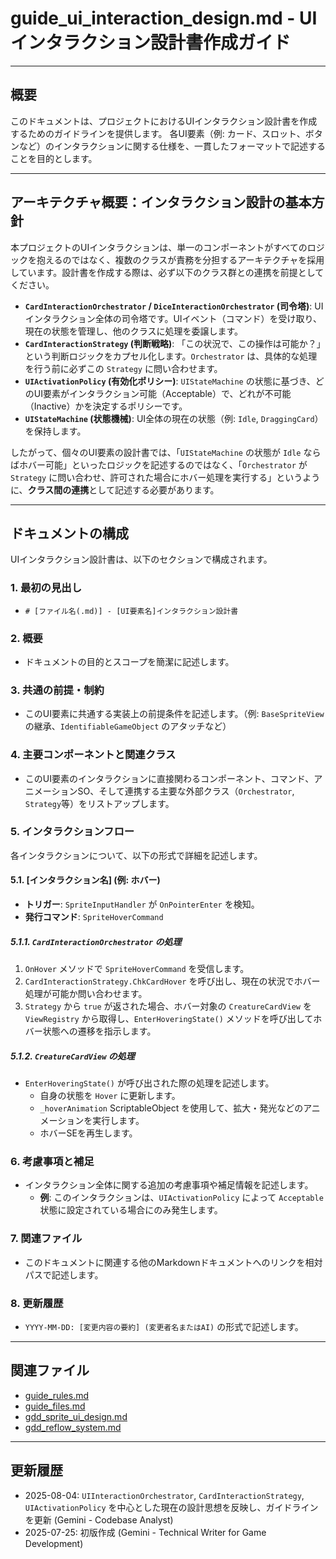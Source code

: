 # guide_ui_interaction_design.md - UIインタラクション設計書作成ガイド

---

## 概要

このドキュメントは、プロジェクトにおけるUIインタラクション設計書を作成するためのガイドラインを提供します。
各UI要素（例: カード、スロット、ボタンなど）のインタラクションに関する仕様を、一貫したフォーマットで記述することを目的とします。

---

## アーキテクチャ概要：インタラクション設計の基本方針

本プロジェクトのUIインタラクションは、単一のコンポーネントがすべてのロジックを抱えるのではなく、複数のクラスが責務を分担するアーキテクチャを採用しています。設計書を作成する際は、必ず以下のクラス群との連携を前提としてください。

-   **`CardInteractionOrchestrator` / `DiceInteractionOrchestrator` (司令塔)**: UIインタラクション全体の司令塔です。UIイベント（コマンド）を受け取り、現在の状態を管理し、他のクラスに処理を委譲します。
-   **`CardInteractionStrategy` (判断戦略)**: 「この状況で、この操作は可能か？」という判断ロジックをカプセル化します。`Orchestrator` は、具体的な処理を行う前に必ずこの `Strategy` に問い合わせます。
-   **`UIActivationPolicy` (有効化ポリシー)**: `UIStateMachine` の状態に基づき、どのUI要素がインタラクション可能（Acceptable）で、どれが不可能（Inactive）かを決定するポリシーです。
-   **`UIStateMachine` (状態機械)**: UI全体の現在の状態（例: `Idle`, `DraggingCard`）を保持します。

したがって、個々のUI要素の設計書では、「`UIStateMachine` の状態が `Idle` ならばホバー可能」といったロジックを記述するのではなく、「`Orchestrator` が `Strategy` に問い合わせ、許可された場合にホバー処理を実行する」というように、**クラス間の連携**として記述する必要があります。

---

## ドキュメントの構成

UIインタラクション設計書は、以下のセクションで構成されます。

### 1. 最初の見出し

-   `# [ファイル名(.md)] - [UI要素名]インタラクション設計書`

### 2. 概要

-   ドキュメントの目的とスコープを簡潔に記述します。

### 3. 共通の前提・制約

-   このUI要素に共通する実装上の前提条件を記述します。（例: `BaseSpriteView` の継承、`IdentifiableGameObject` のアタッチなど）

### 4. 主要コンポーネントと関連クラス

-   このUI要素のインタラクションに直接関わるコンポーネント、コマンド、アニメーションSO、そして連携する主要な外部クラス（`Orchestrator`, `Strategy`等）をリストアップします。

### 5. インタラクションフロー

各インタラクションについて、以下の形式で詳細を記述します。

#### 5.1. [インタラクション名] (例: ホバー)

-   **トリガー**: `SpriteInputHandler` が `OnPointerEnter` を検知。
-   **発行コマンド**: `SpriteHoverCommand`

##### 5.1.1. **`CardInteractionOrchestrator` の処理**

1.  `OnHover` メソッドで `SpriteHoverCommand` を受信します。
2.  `CardInteractionStrategy.ChkCardHover` を呼び出し、現在の状況でホバー処理が可能か問い合わせます。
3.  `Strategy` から `true` が返された場合、ホバー対象の `CreatureCardView` を `ViewRegistry` から取得し、`EnterHoveringState()` メソッドを呼び出してホバー状態への遷移を指示します。

##### 5.1.2. **`CreatureCardView` の処理**

-   `EnterHoveringState()` が呼び出された際の処理を記述します。
    -   自身の状態を `Hover` に更新します。
    -   `_hoverAnimation` ScriptableObject を使用して、拡大・発光などのアニメーションを実行します。
    -   ホバーSEを再生します。

### 6. 考慮事項と補足

-   インタラクション全体に関する追加の考慮事項や補足情報を記述します。
    -   **例**: このインタラクションは、`UIActivationPolicy` によって `Acceptable` 状態に設定されている場合にのみ発生します。

### 7. 関連ファイル

-   このドキュメントに関連する他のMarkdownドキュメントへのリンクを相対パスで記述します。

### 8. 更新履歴

-   `YYYY-MM-DD: [変更内容の要約] (変更者名またはAI)` の形式で記述します。

---

## 関連ファイル

- [guide_rules.md](./guide_rules.md)
- [guide_files.md](./guide_files.md)
- [gdd_sprite_ui_design.md](../gdd/gdd_sprite_ui_design.md)
- [gdd_reflow_system.md](../gdd/gdd_reflow_system.md)

---

## 更新履歴

- 2025-08-04: `UIInteractionOrchestrator`, `CardInteractionStrategy`, `UIActivationPolicy` を中心とした現在の設計思想を反映し、ガイドラインを更新 (Gemini - Codebase Analyst)
- 2025-07-25: 初版作成 (Gemini - Technical Writer for Game Development)
